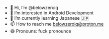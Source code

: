 - 👋 Hi, I’m @belowzeroiq
- 👀 I’m interested in Android Development
- 🌱 I’m currently learning Japanese 🇯🇵
- 📫 How to reach me belowzeroiq@proton.me
- 😄 Pronouns: fuck pronounce

<!---
belowzeroiq/belowzeroiq is a ✨ special ✨ repository because its `README.md` (this file) appears on your GitHub profile.
You can click the Preview link to take a look at your changes.
--->

